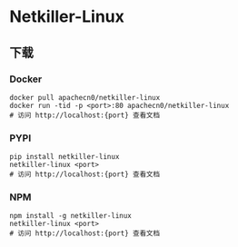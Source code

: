 # Netkiller-Linux

## 下载

### Docker

```
docker pull apachecn0/netkiller-linux
docker run -tid -p <port>:80 apachecn0/netkiller-linux
# 访问 http://localhost:{port} 查看文档
```

### PYPI

```
pip install netkiller-linux
netkiller-linux <port>
# 访问 http://localhost:{port} 查看文档
```

### NPM

```
npm install -g netkiller-linux
netkiller-linux <port>
# 访问 http://localhost:{port} 查看文档
```